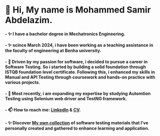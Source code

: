 # 👋 Hi, My name is Mohammed Samir Abdelazim.<br>
#### - ✨ I have a bachelor degree in Mechatronics Engineering.
#### - ✨ scince March 2024, i have been working as a teaching assistance in the faculty of engineering at Benha university.
#### - 👀 Driven by my passion for software, i decided to pursue a career in Software Testing. So i started by building a solid foundation through ISTQB foundation level certificate. Following this, i enhanced my skills in Manual and API Testing through coursework and hands-on practice with various projects.
#### - 🌱 Most recently, i am expanding my expertise by studying Automtion Testing using Selenium web driver and TestNG framework.
#### - 📫 How to reach me: [LinkedIn](https://www.linkedin.com/in/mohammed-samir-2a6544243?utm_source=share&utm_campaign=share_via&utm_content=profile&utm_medium=android_app) & [CV](https://drive.google.com/file/d/1RdtTOG2YGn-1ndLbLbXJFl-0SG9LP7eq/view?usp=drivesdk).
#### - ✨ Discover [My own collection](https://drive.google.com/drive/folders/1oi7rJa6Dkw0dcI7mcj71mTseJrfbgns8) of software testing materials that I’ve personally created and gathered to enhance learning and application.
